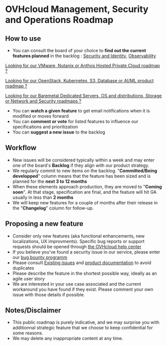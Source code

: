 # OVHcloud Management, Security and Operations Roadmap

## How to use
- You can consult the board of your choice to **find out the current features planned** in the backlog :
[Security and Identity](https://github.com/orgs/ovh/projects/14/views/1 "Security and Identity"), [ Observability ](https://github.com/orgs/ovh/projects/13 "Observability")

[Looking for our VMware, Nutanix or Anthos Hosted Private Cloud roadmap ?](https://github.com/ovh/hosted-private-cloud-roadmap "OVHcloud VMware, Nutanix and Anthos Hosted Private Cloud")

[Looking for our OpenStack, Kubernetes, S3, Database or AI/ML product roadmap ?](https://github.com/ovh/public-cloud-roadmap "OVHcloud Public Cloud: Compute, storage & Network , Orchestration and Containers , Databases and Data Analytics, AI and Machine learning")

[Looking for our Baremetal Dedicated Servers, OS and distributions, Storage or Network and Security roadmaps ?](https://github.com/ovh/infrastructure-roadmap/projects?type=classic "OVHcloud Infrastructure : Baremetal servers, OSes, Storage, Network and Security")

- You can **watch a given feature** to get email notifications when it is modified or moves forward
- You can **comment or vote** for listed features to influence our specifications and prioritization
- You can **suggest a new issue** to the backlog 

## Workflow
- New issues will be considered typically within a week and may enter one of the board's **Backlog** if they align with our product strategy.
- We regularly commit to new items on the backlog. "**Committed/Being developped**" column means that the feature has been sized and is planned for the **next 3 to 12 months**
- When these elements approach production, they are moved to "**Coming soon**". At that stage, specification are final, and the feature will hit GA usually in less than **2 months**
- We will keep new features for a couple of months after their release in the "**Changelog**" column for follow-up.

## Proposing a new feature
- Consider only new features (aka functional enhancements, new localizations, UX improvments). Specific bug reports or support requests should be opened through  [the OVHcloud help center](https://help.ovhcloud.com/en-ie/ "the OVHcloud help center")
- If you believe you've found a security issue in our service, please enter our [bug bounty programm ](https://yeswehack.com/programs/ovh#rules "bug bounty programm ")
- Please consult [Existing issues](https://github.com/ovh/management-security-operations-roadmap/issues "Existing issues") and [product documentation](https://docs.ovh.com/gb/en/ "product documentation") to avoid duplicates
- Please describe the feature in the shortest possible way, ideally as an agile user story
- We are interested in your use case associated and the current workaround you have found if they exist. Please comment your own issue with those details if possible. 

## Notes/Disclaimer
- This public roadmap is purely indicative, and we may surprise you with additionnal strategic feature that we choose to keep confidential for some reasons.
- We may delete any inappropriate content at any time.
